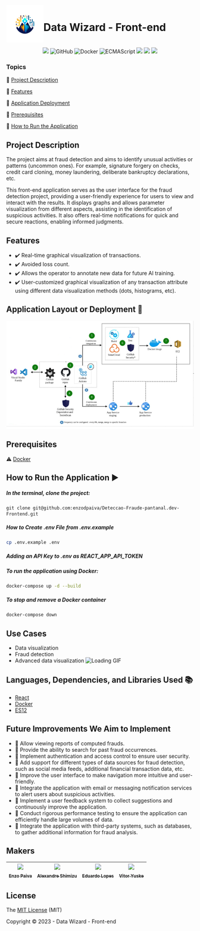 <div style="display: flex; align-items: center;">
  <img src="public/data_wizard_logo.png" alt="Data Wizard Logo" width="100" height="100" align="left">
  <h1>Data Wizard - Front-end</h1>
</div>

<p align="center">
  <img src="https://img.shields.io/static/v1?label=react&message=framework&color=blue&style=for-the-badge&logo=REACT"/>
  <img alt="GitHub" src="https://img.shields.io/static/v1?label=GitHub&message=deploy&color=blue&style=for-the-badge&logo=github"/>
  <img alt="Docker" src="https://img.shields.io/static/v1?label=Docker&message=container&color=blue&style=for-the-badge&logo=docker"/>
  <img alt="ECMAScript" src="https://img.shields.io/static/v1?label=ECMAScript&message=ES12&color=yellow&style=for-the-badge&logo=javascript"/>
  <img src="http://img.shields.io/static/v1?label=License&message=MIT&color=green&style=for-the-badge"/>
  <img src="http://img.shields.io/static/v1?label=TESTES&message=%3E100&color=GREEN&style=for-the-badge"/>
   <img src="http://img.shields.io/static/v1?label=VERSAO&message=1.0.0&color=GREEN&style=for-the-badge"/>
</p>


### Topics 

:small_blue_diamond: [Project Description](#project-description)

:small_blue_diamond: [Features](#features)

:small_blue_diamond: [Application Deployment](#application-deployment-dash)

:small_blue_diamond: [Prerequisites](#prerequisites)

:small_blue_diamond: [How to Run the Application](#how-to-run-the-application-arrow_forward)

## Project Description

The project aims at fraud detection and aims to identify unusual activities or patterns (uncommon ones). For example, signature forgery on checks, credit card cloning, money laundering, deliberate bankruptcy declarations, etc.

This front-end application serves as the user interface for the fraud detection project, providing a user-friendly experience for users to view and interact with the results. It displays graphs and allows parameter visualization from different aspects, assisting in the identification of suspicious activities. It also offers real-time notifications for quick and secure reactions, enabling informed judgments.

## Features

- :heavy_check_mark: Real-time graphical visualization of transactions.
- :heavy_check_mark: Avoided loss count.
- :heavy_check_mark: Allows the operator to annotate new data for future AI training.
- :heavy_check_mark: User-customized graphical visualization of any transaction attribute using different data visualization methods (dots, histograms, etc).

## Application Layout or Deployment :dash:

<img src="dev-sec-ops-diagram.png" alt="dev-sec-ops-diagram"  align="center">

## Prerequisites

:warning: [Docker](https://docs.docker.com/engine/install/ubuntu/)

## How to Run the Application :arrow_forward:

##### In the terminal, clone the project:

```
git clone git@github.com:enzodpaiva/Deteccao-Fraude-pantanal.dev-Frontend.git
```
##### How to Create .env File from .env.example
```bash 
cp .env.example .env
```

##### Adding an API Key to .env as REACT_APP_API_TOKEN

##### To run the application using Docker:

```bash 
docker-compose up -d --build
```
##### To stop and remove a Docker container

```bash 
docker-compose down
``` 

## Use Cases
- Data visualization
- Fraud detection
- Advanced data visualization
![Loading GIF](gif-operation.gif)

## Languages, Dependencies, and Libraries Used :books:

- [React](https://pt-br.reactjs.org/docs/create-a-new-react-app.html)
- [Docker](https://docs.docker.com/)
- [ES12](https://developer.mozilla.org/en-US/docs/Web/JavaScript)

## Future Improvements We Aim to Implement

- :memo: Allow viewing reports of computed frauds.
- :memo: Provide the ability to search for past fraud occurrences.
- :memo: Implement authentication and access control to ensure user security.
- :memo: Add support for different types of data sources for fraud detection, such as social media feeds, additional financial transaction data, etc.
- :memo: Improve the user interface to make navigation more intuitive and user-friendly.
- :memo: Integrate the application with email or messaging notification services to alert users about suspicious activities.
- :memo: Implement a user feedback system to collect suggestions and continuously improve the application.
- :memo: Conduct rigorous performance testing to ensure the application can efficiently handle large volumes of data.
- :memo: Integrate the application with third-party systems, such as databases, to gather additional information for fraud analysis.

## Makers

| [<img src="https://github.com/enzodpaiva.png?size=460u=071f7791bb03f8e102d835bdb9c2f0d3d24e8a34&v=4" width=115><br><sub>Enzo Paiva</sub>](https://github.com/enzodpaiva) |  [<img src="https://github.com/AlexandreSh.png?size=460&u=071f7791bb03f8e102d835bdb9c2f0d3d24e8a34&v=4" width=115><br><sub>Alexandre Shimizu</sub>](https://github.com/AlexandreSh) |  [<img src="https://github.com/edu010101.png?size=460&u=071f7791bb03f8e102d835bdb9c2f0d3d24e8a34&v=4" width=115><br><sub>Eduardo Lopes</sub>](https://github.com/edu010101) | [<img src="https://github.com/TuskNinja.png?size=460&u=071f7791bb03f8e102d835bdb9c2f0d3d24e8a34&v=4" width=115><br><sub>Vitor Yuske</sub>](https://github.com/TuskNinja) |
| :---: | :---: | :---: | :---: |


## License 

The [MIT License]() (MIT)

Copyright :copyright: 2023 - Data Wizard - Front-end
